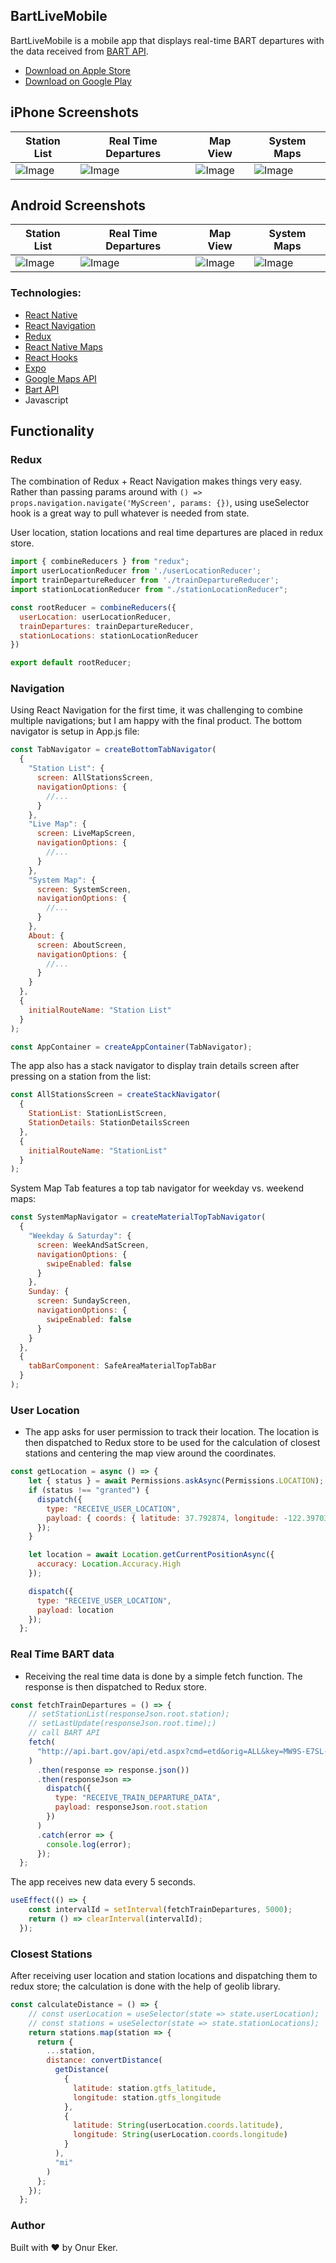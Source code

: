 ## BartLiveMobile

BartLiveMobile is a mobile app that displays real-time BART departures with the data received from [BART API](http://api.bart.gov/docs/overview/index.aspx).

* [Download on Apple Store](https://apps.apple.com/us/app/bartlivemobile/id1480753570)
* [Download on Google Play](https://play.google.com/store/apps/details?id=com.onureker.bartlivemobile)

##  iPhone Screenshots

Station List | Real Time Departures | Map View | System Maps
------ | ------ | ------ | ------
![Image](https://i.imgur.com/uDjdHE9.png) | ![Image](https://i.imgur.com/YuT9EAY.png) | ![Image](https://i.imgur.com/TzzGPnC.png) | ![Image](https://i.imgur.com/2sekTXQ.png) |

## Android Screenshots

Station List | Real Time Departures | Map View | System Maps
------ | ------ | ------ | ------
![Image](https://i.imgur.com/Ew85IjH.png) | ![Image](https://i.imgur.com/aIw4RpH.png) | ![Image](https://i.imgur.com/aFm5EFs.png) | ![Image](https://i.imgur.com/bBG2Cfp.png) |

### Technologies:

- [React Native](https://facebook.github.io/react-native/)
- [React Navigation](https://reactnavigation.org/)
- [Redux](https://redux.js.org/)
- [React Native Maps](https://github.com/react-native-community/react-native-maps)
- [React Hooks](https://reactjs.org/docs/hooks-intro.html)
- [Expo](https://expo.io/)
- [Google Maps API](https://developers.google.com/maps/documentation/)
- [Bart API](https://api.bart.gov/docs/overview/index.aspx)
- Javascript


## Functionality

### Redux

The combination of Redux + React Navigation makes things very easy. Rather than passing params around with `() => props.navigation.navigate('MyScreen', params: {})`, using useSelector hook is a great way to pull whatever is needed from state.

User location, station locations and real time departures are placed in redux store.

```javascript
import { combineReducers } from "redux";
import userLocationReducer from './userLocationReducer';
import trainDepartureReducer from './trainDepartureReducer';
import stationLocationReducer from "./stationLocationReducer";

const rootReducer = combineReducers({
  userLocation: userLocationReducer,
  trainDepartures: trainDepartureReducer,
  stationLocations: stationLocationReducer
})

export default rootReducer;
```

### Navigation

Using React Navigation for the first time, it was challenging to combine multiple navigations; but I am happy with the final product. The bottom navigator is setup in App.js file:

```javascript
const TabNavigator = createBottomTabNavigator(
  {
    "Station List": {
      screen: AllStationsScreen,
      navigationOptions: {
        //...
      }
    },
    "Live Map": {
      screen: LiveMapScreen,
      navigationOptions: {
        //...
      }
    },
    "System Map": {
      screen: SystemScreen,
      navigationOptions: {
        //...
      }
    },
    About: {
      screen: AboutScreen,
      navigationOptions: {
        //...
      }
    }
  },
  {
    initialRouteName: "Station List"
  }
);

const AppContainer = createAppContainer(TabNavigator);
```

The app also has a stack navigator to display train details screen after pressing on a station from the list:

```javascript
const AllStationsScreen = createStackNavigator(
  {
    StationList: StationListScreen,
    StationDetails: StationDetailsScreen
  },
  {
    initialRouteName: "StationList"
  }
);
```

System Map Tab features a top tab navigator for weekday vs. weekend maps:

```javascript
const SystemMapNavigator = createMaterialTopTabNavigator(
  {
    "Weekday & Saturday": {
      screen: WeekAndSatScreen,
      navigationOptions: {
        swipeEnabled: false
      }
    },
    Sunday: {
      screen: SundayScreen,
      navigationOptions: {
        swipeEnabled: false
      }
    }
  },
  {
    tabBarComponent: SafeAreaMaterialTopTabBar
  }
);
```

### User Location

- The app asks for user permission to track their location. The location is then dispatched to Redux store to be used for the calculation of closest stations and centering the map view around the coordinates.

```javascript
const getLocation = async () => {
    let { status } = await Permissions.askAsync(Permissions.LOCATION);
    if (status !== "granted") {
      dispatch({
        type: "RECEIVE_USER_LOCATION",
        payload: { coords: { latitude: 37.792874, longitude: -122.39703 } }
      });
    }

    let location = await Location.getCurrentPositionAsync({
      accuracy: Location.Accuracy.High
    });

    dispatch({
      type: "RECEIVE_USER_LOCATION",
      payload: location
    });
  };
```

### Real Time BART data

- Receiving the real time data is done by a simple fetch function. The response is then dispatched to Redux store.

```javascript
const fetchTrainDepartures = () => {
    // setStationList(responseJson.root.station);
    // setLastUpdate(responseJson.root.time);)
    // call BART API
    fetch(
      "http://api.bart.gov/api/etd.aspx?cmd=etd&orig=ALL&key=MW9S-E7SL-26DU-VV8V&json=y"
    )
      .then(response => response.json())
      .then(responseJson =>
        dispatch({
          type: "RECEIVE_TRAIN_DEPARTURE_DATA",
          payload: responseJson.root.station
        })
      )
      .catch(error => {
        console.log(error);
      });
  };
```

The app receives new data every 5 seconds.

```javascript
useEffect(() => {
    const intervalId = setInterval(fetchTrainDepartures, 5000);
    return () => clearInterval(intervalId);
  });
```

### Closest Stations

After receiving user location and station locations and dispatching them to redux store; the calculation is done with the help of geolib library.

```javascript
const calculateDistance = () => {
    // const userLocation = useSelector(state => state.userLocation);
    // const stations = useSelector(state => state.stationLocations);
    return stations.map(station => {
      return {
        ...station,
        distance: convertDistance(
          getDistance(
            {
              latitude: station.gtfs_latitude,
              longitude: station.gtfs_longitude
            },
            {
              latitude: String(userLocation.coords.latitude),
              longitude: String(userLocation.coords.longitude)
            }
          ),
          "mi"
        )
      };
    });
  };
```

### Author

Built with :heart: by Onur Eker.
